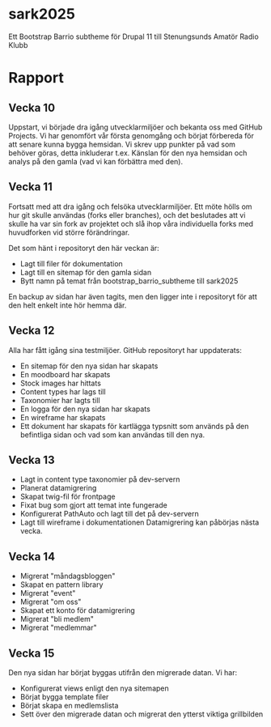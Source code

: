 # sark2025
Ett Bootstrap Barrio subtheme för Drupal 11 till Stenungsunds Amatör Radio Klubb 

# Rapport
## Vecka 10
Uppstart, vi började dra igång utvecklarmiljöer och bekanta oss med GitHub Projects. Vi har genomfört vår första genomgång och börjat förbereda för att senare kunna bygga hemsidan. Vi skrev upp punkter på vad som behöver göras, detta inkluderar t.ex. Känslan för den nya hemsidan och analys på den gamla (vad vi kan förbättra med den).


## Vecka 11
Fortsatt med att dra igång och felsöka utvecklarmiljöer. Ett möte hölls om hur git skulle användas (forks eller branches), och det beslutades att vi skulle ha var sin fork av projektet och slå ihop våra individuella forks med huvudforken vid större förändringar.

Det som hänt i repositoryt den här veckan är:
- Lagt till filer för dokumentation
- Lagt till en sitemap för den gamla sidan
- Bytt namn på temat från bootstrap_barrio_subtheme till sark2025

En backup av sidan har även tagits, men den ligger inte i repositoryt för att den helt enkelt inte hör hemma där.

## Vecka 12
Alla har fått igång sina testmiljöer.
GitHub repositoryt har uppdaterats:
- En sitemap för den nya sidan har skapats
- En moodboard har skapats
- Stock images har hittats
- Content types har lags till
- Taxonomier har lagts till
- En logga för den nya sidan har skapats
- En wireframe har skapats
- Ett dokument har skapats för kartlägga typsnitt som används på den befintliga sidan och vad som kan användas till den nya.

## Vecka 13

- Lagt in content type taxonomier på dev-servern
- Planerat datamigrering
- Skapat twig-fil för frontpage
- Fixat bug som gjort att temat inte fungerade
- Konfigurerat PathAuto och lagt till det på dev-servern
- Lagt till wireframe i dokumentationen
Datamigrering kan påbörjas nästa vecka.

## Vecka 14
- Migrerat "måndagsbloggen"
- Skapat en pattern library
- Migrerat "event"
- Migrerat "om oss"
- Skapat ett konto för datamigrering
- Migrerat "bli medlem"
- Migrerat "medlemmar"

## Vecka 15
Den nya sidan har börjat byggas utifrån den migrerade datan. Vi har:
- Konfigurerat views enligt den nya sitemapen
- Börjat bygga template filer
- Börjat skapa en medlemslista
- Sett över den migrerade datan och migrerat den ytterst viktiga grillbilden